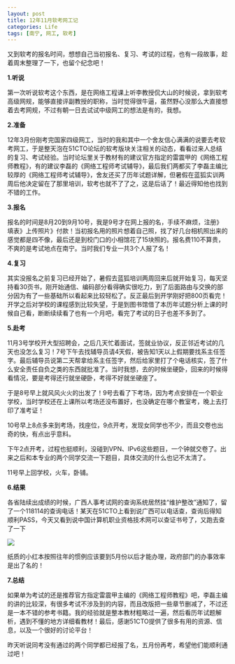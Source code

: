 ```yaml
---
layout: post
title: 12年11月软考网工记
categories: Life
tags: [南宁, 网工, 软考]
---
```


又到软考的报名时间，想想自己当初报名、复习、考试的过程，也有一段故事，趁着周末整理了一下，也留个纪念吧！

**1.听说**

第一次听说软考这个东西，是在网络工程课上听李教授侃大山的时候说，拿到软考高级网规，能够直接评副教授的职称，当时觉得很牛逼，虽然野心没那么大直接想着去考网规，不过有朝一日去试试中级网工的想法是有的，我想。

**2.准备**

12年3月份刚考完国家四级网工，当时的我和其中一个舍友信心满满的说要去考软考网工，于是整天泡在51CTO论坛的软考版块关注相关的动态，看看过来人总结的复习、考试经验。当时论坛里关于教材有的建议官方指定的雷震甲的《网络工程师教程》，有的建议李磊的《网络工程师考试辅导》，最后我们两都买了李磊主编比较厚的《网络工程师考试辅导》，舍友还买了历年试题详解，但暑假在蓝狐实训两周后他决定留在了那里培训，软考也就不了了之，这是后话了！最近得知他也找到不错的工作。

**3.报名**

报名的时间是8月20到9月10号，我是9号才在网上报的名，手续不麻烦，注册》填表》上传照片》付款！当初报名用的照片想着自己照，找了好几台相机照出来的感觉都是四不像，最后还是到校门口的小相馆花了15块照的。报名费110不算贵，不爽的是考试地点在南宁。当时我们专业一共3个人报了名！

**4.复习**

其实没报名之前复习已经开始了，暑假去蓝狐培训两周回来后就开始复习，每天坚持看30页书，刚开始通信、编码部分看得确实很吃力，到了后面路由与交换的部分因为有了一些基础所以看起来比较轻松了。反正最后到开学刚好把800页看完！开学之后对学校的课程感到比较失望，于是到图书馆借了本历年试题分析上课的时候自己看，断断续续看了也有一个月吧，看完了考试的日子也差不多到了。

**5.赴考**

11月3号学校开大型招聘会，之后几天忙着面试，签就业协议，反正邻近考试的几天也没怎么复习！7号下午去找辅导员请4天假，被告知1天以上假期要找系主任签字。最后辅导员说第二天帮拿给系主任签字，然后给家里打了个电话核实，签了什么安全责任自负之类的东西就批准了。当时我想，去的时候坐硬卧，回来的时候得看情况，要是考得还行就坐硬卧，考得不好就坐硬座了。

于是8号早上就风风火火的出发了！9号去看了下考场，因为考点安排在一个职业学校，当时学校还在上课所以考场还没布置好，也没确定在哪个教室考，晚上去打印了准考证！

10号早上8点多来到考场，找座位，9点开考，发现女同学也不少，而且交卷也出奇的快，有点出乎意料。

下午2点开考，过程也挺顺利，没碰到VPN、IPv6这些题目，一个钟就交卷了。出来之后和本专业的两个同学交流一下题目，具体交流的什么也记不太清了。

11号早上回学校，火车，卧铺。

**6.结果**

各省陆续出成绩的时候，广西人事考试网的查询系统居然挂“维护整改”通知了，留了一个118114的查询电话！某天在51CTO上看到说广西可以电话查，查询后得知顺利PASS，今天又看到说中国计算机职业资格技术网可以查证书号了，又跑去查了一下


![](http://songtl.com/wp-content/uploads/2013/03/Screenshot-03102013-075139-PM.png)

纸质的小红本按照往年的惯例应该要到5月份以后才能办理，政府部门的办事效率是出了名的！

**7.总结**

如果单为考试的还是推荐官方指定雷震甲主编的《网络工程师教程》吧，李磊主编的讲的比较深，有很多考试不涉及到的内容，而且改版把一些章节删减了，不过还是一本不错的参考书籍。我的经验就是整本教材粗略过一遍，然后看历年试题解析，遇到不懂的地方详细看教材！最后，感谢51CTO提供了很多有用的资源、信息，以及一个很好的讨论平台！

昨天听说同考没有通过的两个同学都已经报了名，五月份再考，希望他们能顺利通过吧！
